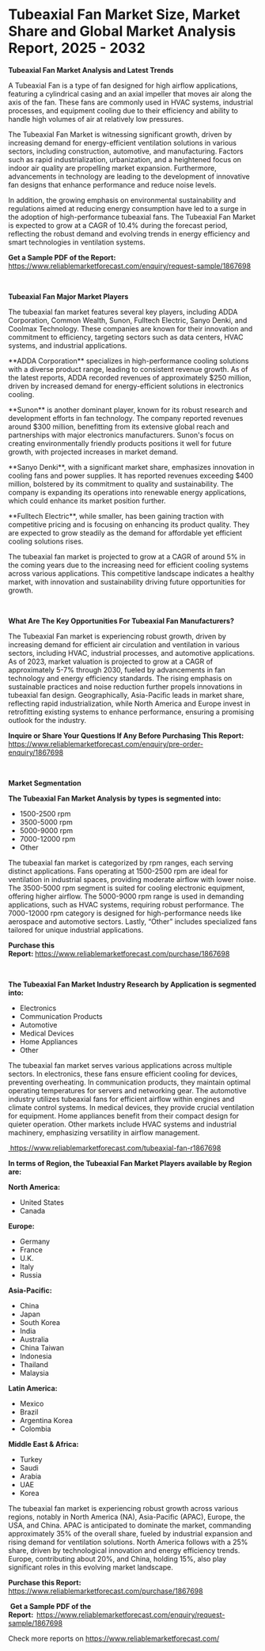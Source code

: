 <p><h1>Tubeaxial Fan Market Size, Market Share and Global Market Analysis Report, 2025 - 2032</h1></p><p><strong>Tubeaxial Fan Market Analysis and Latest Trends</strong></p>
<p><p>A Tubeaxial Fan is a type of fan designed for high airflow applications, featuring a cylindrical casing and an axial impeller that moves air along the axis of the fan. These fans are commonly used in HVAC systems, industrial processes, and equipment cooling due to their efficiency and ability to handle high volumes of air at relatively low pressures.</p><p>The Tubeaxial Fan Market is witnessing significant growth, driven by increasing demand for energy-efficient ventilation solutions in various sectors, including construction, automotive, and manufacturing. Factors such as rapid industrialization, urbanization, and a heightened focus on indoor air quality are propelling market expansion. Furthermore, advancements in technology are leading to the development of innovative fan designs that enhance performance and reduce noise levels.</p><p>In addition, the growing emphasis on environmental sustainability and regulations aimed at reducing energy consumption have led to a surge in the adoption of high-performance tubeaxial fans. The Tubeaxial Fan Market is expected to grow at a CAGR of 10.4% during the forecast period, reflecting the robust demand and evolving trends in energy efficiency and smart technologies in ventilation systems.</p></p>
<p><strong>Get a Sample PDF of the Report:&nbsp;</strong> <a href="https://www.reliablemarketforecast.com/enquiry/request-sample/1867698?utm_campaign=2320&utm_medium=2&utm_source=Github&utm_content=ia&utm_term=10042025&utm_id=tubeaxial-fan">https://www.reliablemarketforecast.com/enquiry/request-sample/1867698</a></p>
<p>&nbsp;</p>
<p><strong>Tubeaxial Fan Major Market Players</strong></p>
<p><p>The tubeaxial fan market features several key players, including ADDA Corporation, Common Wealth, Sunon, Fulltech Electric, Sanyo Denki, and Coolmax Technology. These companies are known for their innovation and commitment to efficiency, targeting sectors such as data centers, HVAC systems, and industrial applications.</p><p>**ADDA Corporation** specializes in high-performance cooling solutions with a diverse product range, leading to consistent revenue growth. As of the latest reports, ADDA recorded revenues of approximately $250 million, driven by increased demand for energy-efficient solutions in electronics cooling.</p><p>**Sunon** is another dominant player, known for its robust research and development efforts in fan technology. The company reported revenues around $300 million, benefitting from its extensive global reach and partnerships with major electronics manufacturers. Sunon's focus on creating environmentally friendly products positions it well for future growth, with projected increases in market demand.</p><p>**Sanyo Denki**, with a significant market share, emphasizes innovation in cooling fans and power supplies. It has reported revenues exceeding $400 million, bolstered by its commitment to quality and sustainability. The company is expanding its operations into renewable energy applications, which could enhance its market position further.</p><p>**Fulltech Electric**, while smaller, has been gaining traction with competitive pricing and is focusing on enhancing its product quality. They are expected to grow steadily as the demand for affordable yet efficient cooling solutions rises.</p><p>The tubeaxial fan market is projected to grow at a CAGR of around 5% in the coming years due to the increasing need for efficient cooling systems across various applications. This competitive landscape indicates a healthy market, with innovation and sustainability driving future opportunities for growth.</p></p>
<p>&nbsp;</p>
<p><strong>What Are The Key Opportunities For Tubeaxial Fan Manufacturers?</strong></p>
<p><p>The Tubeaxial Fan market is experiencing robust growth, driven by increasing demand for efficient air circulation and ventilation in various sectors, including HVAC, industrial processes, and automotive applications. As of 2023, market valuation is projected to grow at a CAGR of approximately 5-7% through 2030, fueled by advancements in fan technology and energy efficiency standards. The rising emphasis on sustainable practices and noise reduction further propels innovations in tubeaxial fan design. Geographically, Asia-Pacific leads in market share, reflecting rapid industrialization, while North America and Europe invest in retrofitting existing systems to enhance performance, ensuring a promising outlook for the industry.</p></p>
<p><strong>Inquire or Share Your Questions If Any Before Purchasing This Report:</strong> <a href="https://www.reliablemarketforecast.com/enquiry/pre-order-enquiry/1867698?utm_campaign=2320&utm_medium=2&utm_source=Github&utm_content=ia&utm_term=10042025&utm_id=tubeaxial-fan">https://www.reliablemarketforecast.com/enquiry/pre-order-enquiry/1867698</a></p>
<p>&nbsp;</p>
<p><strong>Market Segmentation</strong></p>
<p><strong>The Tubeaxial Fan Market Analysis by types is segmented into:</strong></p>
<p><ul><li>1500-2500 rpm</li><li>3500-5000 rpm</li><li>5000-9000 rpm</li><li>7000-12000 rpm</li><li>Other</li></ul></p>
<p><p>The tubeaxial fan market is categorized by rpm ranges, each serving distinct applications. Fans operating at 1500-2500 rpm are ideal for ventilation in industrial spaces, providing moderate airflow with lower noise. The 3500-5000 rpm segment is suited for cooling electronic equipment, offering higher airflow. The 5000-9000 rpm range is used in demanding applications, such as HVAC systems, requiring robust performance. The 7000-12000 rpm category is designed for high-performance needs like aerospace and automotive sectors. Lastly, “Other” includes specialized fans tailored for unique industrial applications.</p></p>
<p><strong>Purchase this Report:&nbsp;</strong><a href="https://www.reliablemarketforecast.com/purchase/1867698?utm_campaign=2320&utm_medium=2&utm_source=Github&utm_content=ia&utm_term=10042025&utm_id=tubeaxial-fan">https://www.reliablemarketforecast.com/purchase/1867698</a></p>
<p>&nbsp;</p>
<p><strong>The Tubeaxial Fan Market Industry Research by Application is segmented into:</strong></p>
<p><ul><li>Electronics</li><li>Communication Products</li><li>Automotive</li><li>Medical Devices</li><li>Home Appliances</li><li>Other</li></ul></p>
<p><p>The tubeaxial fan market serves various applications across multiple sectors. In electronics, these fans ensure efficient cooling for devices, preventing overheating. In communication products, they maintain optimal operating temperatures for servers and networking gear. The automotive industry utilizes tubeaxial fans for efficient airflow within engines and climate control systems. In medical devices, they provide crucial ventilation for equipment. Home appliances benefit from their compact design for quieter operation. Other markets include HVAC systems and industrial machinery, emphasizing versatility in airflow management.</p></p>
<p><a href="https://www.reliablemarketforecast.com/tubeaxial-fan-r1867698?utm_campaign=2320&utm_medium=2&utm_source=Github&utm_content=ia&utm_term=10042025&utm_id=tubeaxial-fan">&nbsp;https://www.reliablemarketforecast.com/tubeaxial-fan-r1867698</a></p>
<p><strong>In terms of Region, the Tubeaxial Fan Market Players available by Region are:</strong></p>
<p>
    <p> <strong> North America: </strong>
        <ul>
            <li>United States</li>
            <li>Canada</li>
        </ul>
        </p> 
    <p> <strong> Europe: </strong>
        <ul>
            <li>Germany</li>
            <li>France</li>
            <li>U.K.</li>
            <li>Italy</li>
            <li>Russia</li>
        </ul>
        </p> 
    <p> <strong> Asia-Pacific: </strong>
        <ul>
            <li>China</li>
            <li>Japan</li>
            <li>South Korea</li>
            <li>India</li>
            <li>Australia</li>
            <li>China Taiwan</li>
            <li>Indonesia</li>
            <li>Thailand</li>
            <li>Malaysia</li>
        </ul>
        </p> 
    <p> <strong> Latin America: </strong>
        <ul>
            <li>Mexico</li>
            <li>Brazil</li>
            <li>Argentina Korea</li>
            <li>Colombia</li>
        </ul>
        </p> 
    <p> <strong> Middle East & Africa: </strong>
        <ul>
            <li>Turkey</li>
            <li>Saudi</li>
            <li>Arabia</li>
            <li>UAE</li>
            <li>Korea</li>
        </ul>
    </p>
    </p>
<p><p>The tubeaxial fan market is experiencing robust growth across various regions, notably in North America (NA), Asia-Pacific (APAC), Europe, the USA, and China. APAC is anticipated to dominate the market, commanding approximately 35% of the overall share, fueled by industrial expansion and rising demand for ventilation solutions. North America follows with a 25% share, driven by technological innovation and energy efficiency trends. Europe, contributing about 20%, and China, holding 15%, also play significant roles in this evolving market landscape.</p></p>
<p><strong>Purchase this Report: </strong><a href="https://www.reliablemarketforecast.com/purchase/1867698?utm_campaign=2320&utm_medium=2&utm_source=Github&utm_content=ia&utm_term=10042025&utm_id=tubeaxial-fan">https://www.reliablemarketforecast.com/purchase/1867698</a></p>
<p>&nbsp;<strong>Get a Sample PDF of the Report:&nbsp;&nbsp;</strong><a href="https://www.reliablemarketforecast.com/enquiry/request-sample/1867698?utm_campaign=2320&utm_medium=2&utm_source=Github&utm_content=ia&utm_term=10042025&utm_id=tubeaxial-fan">https://www.reliablemarketforecast.com/enquiry/request-sample/1867698</a></p>
<p><strong></strong></p>
<p>Check more reports on <a href="https://www.reliablemarketforecast.com/?utm_campaign=2320&utm_medium=2&utm_source=Github&utm_content=ia&utm_term=10042025&utm_id=tubeaxial-fan">https://www.reliablemarketforecast.com/</a></p>